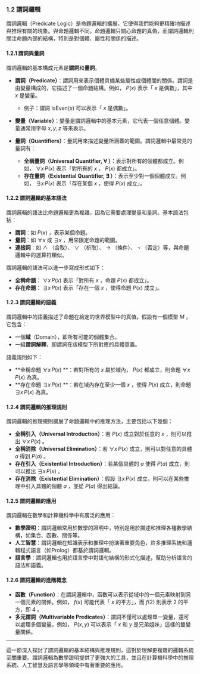 ### 1.2 謂詞邏輯

謂詞邏輯（Predicate Logic）是命題邏輯的擴展，它使得我們能夠更精確地描述與推理有關的現象。與命題邏輯不同，命題邏輯只關心命題的真偽，而謂詞邏輯則關注命題內部的結構，特別是對個體、屬性和關係的描述。

#### 1.2.1 謂詞與量詞
謂詞邏輯的基本構成元素是**謂詞**和**量詞**。

- **謂詞（Predicate）**：謂詞用來表示個體具備某些屬性或個體間的關係。謂詞是由變量構成的，它描述了一個命題結構。例如， $P(x)$  表示「 $x$  是偶數」，其中  $x$  是變量。
    - 例子：謂詞  $\text{IsEven}(x)$  可以表示「 $x$  是偶數」。

- **變量（Variable）**：變量是謂詞邏輯中的基本元素，它代表一個任意個體。變量通常用字母  $x, y, z$  等來表示。

- **量詞（Quantifiers）**：量詞用來描述變量所涵蓋的範圍。謂詞邏輯中最常見的量詞有：
  - **全稱量詞（Universal Quantifier,  $\forall$ ）**：表示對所有的個體都成立。例如， $\forall x \, P(x)$  表示「對所有的  $x$ ， $P(x)$  都成立」。
  - **存在量詞（Existential Quantifier,  $\exists$ ）**：表示至少對一個個體成立。例如， $\exists x \, P(x)$  表示「存在某個  $x$ ，使得  $P(x)$  成立」。

#### 1.2.2 謂詞邏輯的基本語法
謂詞邏輯的語法比命題邏輯更為複雜，因為它需要處理變量和量詞。基本語法包括：
- **謂詞**：如  $P(x)$ ，表示某個命題。
- **量詞**：如  $\forall x$  或  $\exists x$ ，用來限定命題的範圍。
- **連接詞**：如  $\land$ （合取）、 $\lor$ （析取）、 $\to$ （條件）、 $\neg$ （否定）等，與命題邏輯中的運算符類似。

謂詞邏輯的語法可以進一步寫成形式如下：
- **全稱命題**：  $\forall x \, P(x)$  表示「對所有  $x$ ，命題  $P(x)$  都成立」。
- **存在命題**：  $\exists x \, P(x)$  表示「存在一個  $x$ ，使得命題  $P(x)$  成立」。

#### 1.2.3 謂詞邏輯的語義
謂詞邏輯中的語義描述了命題在給定的世界模型中的真值。假設有一個模型  $M$ ，它包含：
- 一個**域**（Domain），即所有可能的個體集合。
- 一組**謂詞解釋**，即謂詞在該模型下所對應的具體意義。

語義規則如下：
- **全稱命題  $\forall x \, P(x)$ **：若對所有的  $x$  屬於域內， $P(x)$  都成立，則命題  $\forall x \, P(x)$  為真。
- **存在命題  $\exists x \, P(x)$ **：若在域內存在至少一個  $x$ ，使得  $P(x)$  成立，則命題  $\exists x \, P(x)$  為真。

#### 1.2.4 謂詞邏輯的推理規則
謂詞邏輯的推理規則擴展了命題邏輯中的推理方法，主要包括以下幾個：
- **全稱引入（Universal Introduction）**：若  $P(x)$  成立對於任意的  $x$ ，則可以推出  $\forall x \, P(x)$ 。
- **全稱消除（Universal Elimination）**：若  $\forall x \, P(x)$  成立，則可以對任意的具體  $a$  得到  $P(a)$ 。
- **存在引入（Existential Introduction）**：若某個具體的  $a$  使得  $P(a)$  成立，則可以推出  $\exists x \, P(x)$ 。
- **存在消除（Existential Elimination）**：假設  $\exists x \, P(x)$  成立，則可以在某些推理中引入具體的個體  $a$ ，並從  $P(a)$  得出結論。

#### 1.2.5 謂詞邏輯的應用
謂詞邏輯在數學和計算機科學中有廣泛的應用：
- **數學證明**：謂詞邏輯常用於數學的證明中，特別是用於描述和推理各種數學結構，如集合、函數、關係等。
- **人工智慧**：謂詞邏輯在知識表示和推理中扮演著重要角色，許多推理系統和邏輯程式語言（如Prolog）都基於謂詞邏輯。
- **語言學**：謂詞邏輯也用於語言學中對語句結構的形式化描述，幫助分析語言的語法和語義。

#### 1.2.6 謂詞邏輯的進階概念
- **函數（Function）**：在謂詞邏輯中，函數可以表示從域中的一個元素映射到另一個元素的關係。例如， $f(x)$  可能代表「 $x$  的平方」，而  $f(2)$  則表示  $2$  的平方，即  $4$ 。
- **多元謂詞（Multivariable Predicates）**：謂詞不僅可以處理單一變量，還可以處理多個變量。例如， $P(x, y)$  可以表示「 $x$  和  $y$  是兄弟姐妹」這樣的雙變量關係。

---

這一節深入探討了謂詞邏輯的基本結構與推理規則，這對於理解更複雜的邏輯系統至關重要。謂詞邏輯為數學證明提供了更強大的工具，並且在計算機科學中的推理系統、人工智慧及語言學等領域中有著重要的應用。